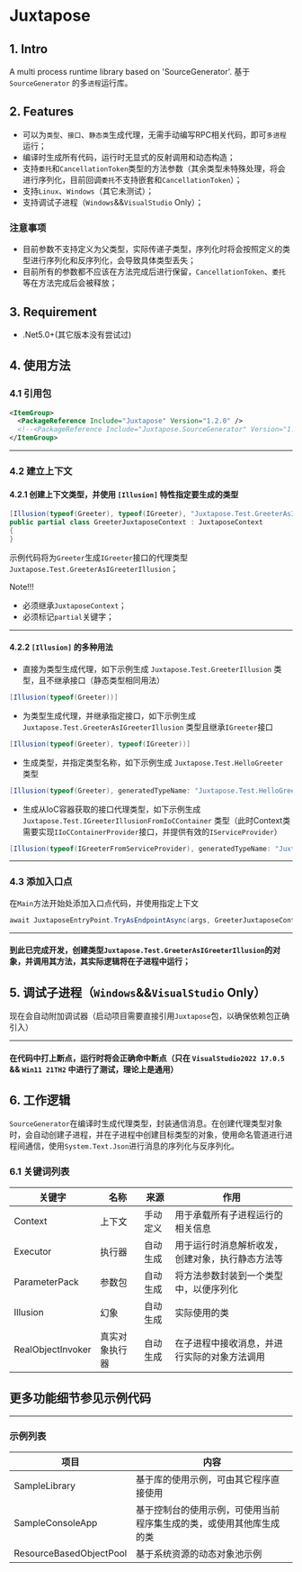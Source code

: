 # Juxtapose
## 1. Intro
A multi process runtime library based on 'SourceGenerator'.
基于 `SourceGenerator` 的多`进程`运行库。

## 2. Features
 - 可以为`类型`、`接口`、`静态类`生成代理，无需手动编写RPC相关代码，即可`多进程`运行；
 - 编译时生成所有代码，运行时无显式的反射调用和动态构造；
 - 支持`委托`和`CancellationToken`类型的方法参数（其余类型未特殊处理，将会进行序列化，目前回调`委托`不支持嵌套和`CancellationToken`）；
 - 支持`Linux`、`Windows`（其它未测试）；
 - 支持调试子进程（`Windows`&&`VisualStudio` Only）；

### 注意事项
 - 目前参数不支持定义为父类型，实际传递子类型，序列化时将会按照定义的类型进行序列化和反序列化，会导致具体类型丢失；
 - 目前所有的参数都不应该在方法完成后进行保留，`CancellationToken`、`委托`等在方法完成后会被释放；

## 3. Requirement
 - .Net5.0+(其它版本没有尝试过)

## 4. 使用方法

### 4.1 引用包
```XML
<ItemGroup>
  <PackageReference Include="Juxtapose" Version="1.2.0" />
  <!--<PackageReference Include="Juxtapose.SourceGenerator" Version="1.0.0" /> 1.0.2 以后不再需要单独引用 SourceGenerator 包-->
</ItemGroup>
```

------

### 4.2 建立上下文

#### 4.2.1 创建上下文类型，并使用 `[Illusion]` 特性指定要生成的类型

```C#
[Illusion(typeof(Greeter), typeof(IGreeter), "Juxtapose.Test.GreeterAsIGreeterIllusion")]
public partial class GreeterJuxtaposeContext : JuxtaposeContext
{
}
```
示例代码将为`Greeter`生成`IGreeter`接口的代理类型`Juxtapose.Test.GreeterAsIGreeterIllusion`；
  
Note!!!
 - 必须继承`JuxtaposeContext`；
 - 必须标记`partial`关键字；

------

#### 4.2.2 `[Illusion]` 的多种用法

 - 直接为类型生成代理，如下示例生成 `Juxtapose.Test.GreeterIllusion` 类型，且不继承接口（静态类型相同用法）
  ```C#
  [Illusion(typeof(Greeter))]
  ```

 - 为类型生成代理，并继承指定接口，如下示例生成 `Juxtapose.Test.GreeterAsIGreeterIllusion` 类型且继承`IGreeter`接口
  ```C#
  [Illusion(typeof(Greeter), typeof(IGreeter))]
  ```

 - 生成类型，并指定类型名称，如下示例生成 `Juxtapose.Test.HelloGreeter` 类型
  ```C#
  [Illusion(typeof(Greeter), generatedTypeName: "Juxtapose.Test.HelloGreeter")]
  ```

 - 生成从IoC容器获取的接口代理类型，如下示例生成 `Juxtapose.Test.IGreeterIllusionFromIoCContainer` 类型（此时Context类需要实现`IIoCContainerProvider`接口，并提供有效的`IServiceProvider`）
  ```C#
  [Illusion(typeof(IGreeterFromServiceProvider), generatedTypeName: "Juxtapose.Test.IGreeterIllusionFromIoCContainer", fromIoCContainer: true)]
  ```

------

### 4.3 添加入口点
在`Main`方法开始处添加入口点代码，并使用指定上下文
```C#
await JuxtaposeEntryPoint.TryAsEndpointAsync(args, GreeterJuxtaposeContext.SharedInstance);
```

------

#### 到此已完成开发，创建类型`Juxtapose.Test.GreeterAsIGreeterIllusion`的对象，并调用其方法，其实际逻辑将在子进程中运行；


## 5. 调试子进程（`Windows`&&`VisualStudio` Only）

现在会自动附加调试器（启动项目需要直接引用`Juxtapose`包，以确保依赖包正确引入）

------

#### 在代码中打上断点，运行时将会正确命中断点（只在 `VisualStudio2022 17.0.5` && `Win11 21TH2` 中进行了测试，理论上是通用）

## 6. 工作逻辑
`SourceGenerator`在编译时生成代理类型，封装通信消息。在创建代理类型对象时，会自动创建子进程，并在子进程中创建目标类型的对象，使用命名管道进行进程间通信，使用`System.Text.Json`进行消息的序列化与反序列化。

### 6.1 关键词列表
|关键字|名称|来源|作用|
|----|----|----|----|
|Context|上下文|手动定义|用于承载所有子进程运行的相关信息|
|Executor|执行器|自动生成|用于运行时消息解析收发，创建对象，执行静态方法等|
|ParameterPack|参数包|自动生成|将方法参数封装到一个类型中，以便序列化|
|Illusion|幻象|自动生成|实际使用的类|
|RealObjectInvoker|真实对象执行器|自动生成|在子进程中接收消息，并进行实际的对象方法调用|

## 更多功能细节参见示例代码

----

### 示例列表

|       项目        |       内容        |
| ---------------- | ---------------- |
|SampleLibrary|基于库的使用示例，可由其它程序直接使用|
|SampleConsoleApp|基于控制台的使用示例，可使用当前程序集生成的类，或使用其他库生成的类|
|ResourceBasedObjectPool|基于系统资源的动态对象池示例|
